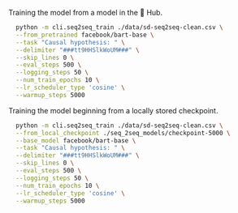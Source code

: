
Training the model from a model in the 🤗 Hub.

```bash
  python -m cli.seq2seq_train ./data/sd-seq2seq-clean.csv \
  --from_pretrained facebook/bart-base \
  --task "Causal hypothesis: " \
  --delimiter "###tt9HHSlkWoUM###" \
  --skip_lines 0 \
  --eval_steps 500 \
  --logging_steps 50 \
  --num_train_epochs 10 \
  --lr_scheduler_type 'cosine' \
  --warmup_steps 5000 
```

Training the model beginning from a locally stored checkpoint.

```bash
  python -m cli.seq2seq_train ./data/sd-seq2seq-clean.csv \
  --from_local_checkpoint ./seq_2seq_models/checkpoint-5000 \
  --base_model facebook/bart-base \
  --task "Causal hypothesis: " \
  --delimiter "###tt9HHSlkWoUM###" \
  --skip_lines 0 \
  --eval_steps 500 \
  --logging_steps 50 \
  --num_train_epochs 10 \
  --lr_scheduler_type 'cosine' \
  --warmup_steps 5000 
```
